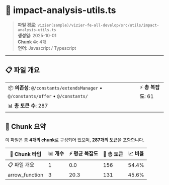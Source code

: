 # 📄 impact-analysis-utils.ts

> **파일 경로**: `vizier(sample)/vizier-fe-all-develop/src/utils/impact-analysis-utils.ts`  
> **생성일**: 2025-10-01  
> **Chunk 수**: 4개  
> **언어**: Javascript / Typescript
---


## 📋 파일 개요

| | |
|--|--|
| 📦 **의존성**: `@/constants/extendsManager` • `@/constants/offer` • `@/constants/` | ⚡ **총 복잡도**: 61 |
| 📊 **총 토큰 수**: 287 |  |






## 🧩 Chunk 요약

이 파일은 총 **4개의 chunk**로 구성되어 있으며, **287개의 토큰**을 포함합니다.

| 🧩 Chunk 타입 | 📊 개수 | ⚡ 평균 복잡도 | 📝 총 토큰 | 📈 비율 |
|---------------|--------|-------------|----------|--------|
| 📋 파일 개요 | 1 | 0.0 | 156 | 54.4% |
| arrow_function | 3 | 20.3 | 131 | 45.6% |

